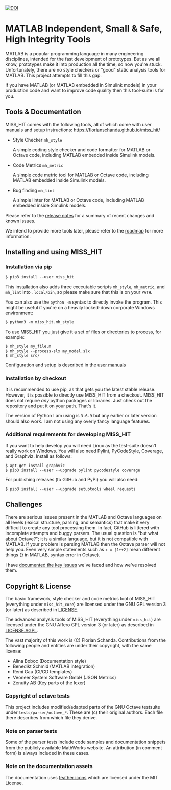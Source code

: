 [![DOI](https://zenodo.org/badge/DOI/10.5281/zenodo.3967056.svg)](https://doi.org/10.5281/zenodo.3967056)

# MATLAB Independent, Small & Safe, High Integrity Tools

MATLAB is a popular programming language in many engineering
disciplines, intended for the fast development of prototypes. But as
we all know, prototypes make it into production all the time, so now
you're stuck. Unfortunately, there are no style checkers or "good"
static analysis tools for MATLAB. This project attempts to fill this
gap.

If you have MATLAB (or MATLAB embedded in Simulink models) in your
production code and want to improve code quality then this tool-suite
is for you.

## Tools & Documentation

MISS_HIT comes with the following tools, all of which come with user
manuals and setup instructions:
https://florianschanda.github.io/miss_hit/

* Style Checker `mh_style`

  A simple coding style checker and code formatter for MATLAB or
  Octave code, including MATLAB embedded inside Simulink models.

* Code Metrics `mh_metric`

  A simple code metric tool for MATLAB or Octave code, including
  MATLAB embedded inside Simulink models.

* Bug finding `mh_lint`

  A simple linter for MATLAB or Octave code, including
  MATLAB embedded inside Simulink models.

Please refer to the [release notes](https://github.com/florianschanda/miss_hit/blob/master/CHANGELOG.md)
for a summary of recent changes and known issues.

We intend to provide more tools later, please refer to the
[roadmap](https://github.com/florianschanda/miss_hit/blob/master/ROADMAP.md)
for more information.

## Installing and using MISS_HIT

### Installation via pip

```
$ pip3 install --user miss_hit
```

This installation also adds three executable scripts `mh_style`,
`mh_metric`, and `mh_lint` into `.local/bin`, so please make sure that
this is on your `PATH`.

You can also use the `python -m` syntax to directly invoke the
program. This might be useful if you're on a heavily locked-down
corporate Windows environment:
```
$ python3 -m miss_hit.mh_style
```

To use MISS_HIT you just give it a set of files or directories to
process, for example:
```
$ mh_style my_file.m
$ mh_style --process-slx my_model.slx
$ mh_style src/
```

Configuration and setup is described in the
[user manuals](https://florianschanda.github.io/miss_hit)

### Installation by checkout

It is recommended to use pip, as that gets you the latest stable
release. However, it is possible to directly use MISS_HIT from a
checkout.  MISS_HIT does not require *any* python packages or
libraries. Just check out the repository and put it on your
path. That's it.

The version of Python I am using is `3.6.9` but any earlier or later
version should also work. I am not using any overly fancy language
features.

### Additional requirements for developing MISS_HIT

If you want to help develop you will need Linux as the test-suite
doesn't really work on Windows. You will also need Pylint,
PyCodeStyle, Coverage, and Graphviz. Install as follows:

```
$ apt-get install graphviz
$ pip3 install --user --upgrade pylint pycodestyle coverage
```

For publishing releases (to GitHub and PyPI) you will also need:
```
$ pip3 install --user --upgrade setuptools wheel requests
```

## Challenges

There are serious issues present in the MATLAB and Octave languages on
all levels (lexical structure, parsing, and semantics) that make it
very difficult to create any tool processing them. In fact, GitHub is
littered with incomplete attempts and buggy parsers. The usual
question is "but what about Octave?"; it is a similar language, but it
is not compatible with MATLAB. If your problem is parsing MATLAB then
the Octave parser will not help you. Even very simple statements such
as `x = [1++2]` mean different things (`3` in MATLAB, syntax error in
Octave).

I have [documented the key
issues](https://github.com/florianschanda/miss_hit/blob/master/CHALLENGES.md)
we've faced and how we've resolved them.

## Copyright & License

The basic framework, style checker and code metrics tool of MISS_HIT
(everything under `miss_hit_core`) are licensed under the GNU GPL
version 3 (or later) as described in
[LICENSE](https://github.com/florianschanda/miss_hit/blob/master/LICENSE).

The advanced analysis tools of MISS_HIT (everything under `miss_hit`)
are licensed under the GNU Affero GPL version 3 (or later) as
described in
[LICENSE.AGPL](https://github.com/florianschanda/miss_hit/blob/master/LICENSE.AGPL).

The vast majority of this work is (C) Florian Schanda. Contributions
from the following people and entities are under their copyright, with
the same license:

* Alina Boboc (Documentation style)
* Benedikt Schmid (MATLAB integration)
* Remi Gau (CI/CD templates)
* Veoneer System Software GmbH (JSON Metrics)
* Zenuity AB (Key parts of the lexer)

### Copyright of octave tests

This project includes modified/adapted parts of the GNU Octave
testsuite under `tests/parser/octave_*`. These are (c) their original
authors. Each file there describes from which file they derive.

### Note on parser tests

Some of the parser tests include code samples and documentation
snippets from the publicly available MathWorks website. An
attribution (in comment form) is always included in these cases.

### Note on the documentation assets

The documentation uses
[feather icons](https://github.com/feathericons/feather/blob/master/LICENSE)
which are licensed under the MIT License.
